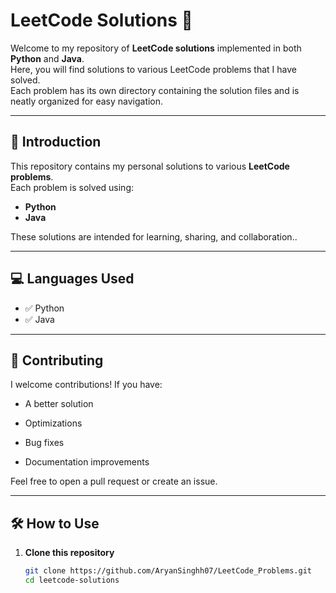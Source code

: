# LeetCode Solutions 🚀

Welcome to my repository of **LeetCode solutions** implemented in both **Python** and **Java**.  
Here, you will find solutions to various LeetCode problems that I have solved.  
Each problem has its own directory containing the solution files and is neatly organized for easy navigation.

---

## 📌 Introduction

This repository contains my personal solutions to various **LeetCode problems**.  
Each problem is solved using:
- **Python**
- **Java**

These solutions are intended for learning, sharing, and collaboration..

---

## 💻 Languages Used

- ✅ Python  
- ✅ Java

---

## 🤝 Contributing
I welcome contributions!
If you have:

- A better solution

- Optimizations

- Bug fixes

- Documentation improvements

Feel free to open a pull request or create an issue.

---

## 🛠️ How to Use

1. **Clone this repository**  
   ```bash
   git clone https://github.com/AryanSinghh07/LeetCode_Problems.git
   cd leetcode-solutions
